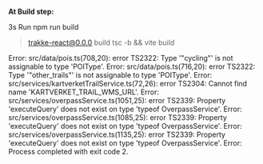 **At Build step:**

3s
Run npm run build

> trakke-react@0.0.0 build
> tsc -b && vite build

Error: src/data/pois.ts(708,20): error TS2322: Type '"cycling"' is not assignable to type 'POIType'.
Error: src/data/pois.ts(716,20): error TS2322: Type '"other_trails"' is not assignable to type 'POIType'.
Error: src/services/kartverketTrailService.ts(72,26): error TS2304: Cannot find name 'KARTVERKET_TRAIL_WMS_URL'.
Error: src/services/overpassService.ts(1051,25): error TS2339: Property 'executeQuery' does not exist on type 'typeof OverpassService'.
Error: src/services/overpassService.ts(1085,25): error TS2339: Property 'executeQuery' does not exist on type 'typeof OverpassService'.
Error: src/services/overpassService.ts(1135,25): error TS2339: Property 'executeQuery' does not exist on type 'typeof OverpassService'.
Error: Process completed with exit code 2.